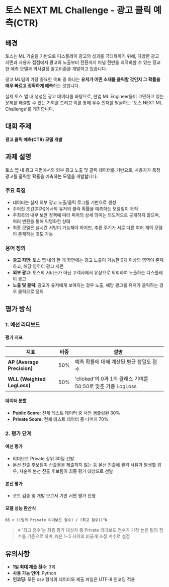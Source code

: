 # 토스 NEXT ML Challenge - 광고 클릭 예측(CTR)

## 배경

토스는 ML 기술을 기반으로 디스플레이 광고의 성과를 극대화하기 위해, 다양한 광고 지면과 사용자 접점에서 광고의 노출부터 전환까지 퍼널 전반을 최적화할 수 있는 정교한 예측 모델과 의사결정 알고리즘을 개발하고 있습니다.

광고 ML팀의 가장 중요한 목표 중 하나는 **유저가 어떤 소재를 클릭할 것인지 그 확률을 매우 빠르고 정확하게 예측**하는 것입니다.

실제 토스 앱 내 생성된 광고 데이터를 바탕으로, 현업 ML Engineer들이 고민하고 있는 문제를 해결할 수 있는 기회를 드리고 이를 통해 우수 인재를 발굴하는 '토스 NEXT ML Challenge'를 개최합니다.

## 대회 주제

**광고 클릭 예측(CTR) 모델 개발**

## 과제 설명

토스 앱 내 광고 지면에서의 외부 광고 노출 및 클릭 데이터를 기반으로, 사용자가 특정 광고를 클릭할 확률을 예측하는 모델을 개발합니다.

### 주요 특징
- 데이터는 실제 외부 광고 노출/클릭 로그를 기반으로 생성
- 주어진 조건(피처)에서의 유저의 클릭 확률을 예측하는 모델링이 목적
- 주최측의 내부 보안 정책에 따라 피처의 상세 의미는 의도적으로 공개하지 않으며, 여러 변환을 통해 익명화한 상태
- 최종 모델은 실시간 서빙이 가능해야 하지만, 추론 주기가 서로 다른 여러 개의 모델이 존재하는 것도 가능

### 용어 정의
- **광고 지면**: 토스 앱 내의 한 개 화면에는 광고 노출이 가능한 0개 이상의 영역이 존재하고, 해당 영역이 광고 지면
- **외부 광고**: 토스의 서비스가 아닌 고객사에서 유상으로 의뢰하여 노출하는 디스플레이 광고
- **노출 및 클릭**: 광고가 유저에게 보여지는 경우 노출, 해당 광고를 유저가 클릭하는 경우 클릭으로 정의

## 평가 방식

### 1. 예선 리더보드

#### 평가 지표
| 지표 | 비중 | 설명 |
|------|------|------|
| **AP (Average Precision)** | 50% | 예측 확률에 대해 계산된 평균 정밀도 점수 |
| **WLL (Weighted LogLoss)** | 50% | 'clicked'의 0과 1의 클래스 기여를 50:50로 맞춘 가중 LogLoss |

#### 데이터 분할
- **Public Score**: 전체 테스트 데이터 중 사전 샘플링된 30%
- **Private Score**: 전체 테스트 데이터 중 나머지 70%

### 2. 평가 단계

#### 예선 평가
- 리더보드 Private 상위 30팀 선발
- 본선 진출 후보팀이 산출물을 제출하지 않는 등 본선 진출에 결격 사유가 발생할 경우, 차순위 본선 진출 후보팀이 최종 평가 대상으로 선발

#### 본선 평가
- 코드 검증 및 개발 보고서 기반 서면 평가 진행

#### 모델 성능 환산식
```
65 × ((팀의 Private 리더보드 점수) / (최고 점수))^N
```
> ※ '최고 점수'는 최종 평가 대상자 중 Private 리더보드 점수가 가장 높은 팀의 점수를 기준으로 하며, N은 1~5 사이의 비공개 조정 계수로 설정

## 유의사항

- **1일 최대 제출 횟수**: 3회
- **사용 가능 언어**: Python
- **인코딩**: 모든 csv 형식의 데이터와 제출 파일은 UTF-8 인코딩 적용